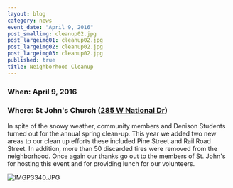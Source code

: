 ```yaml
---
layout: blog
category: news
event_date: "April 9, 2016"
post_smallimg: cleanup02.jpg
post_largeimg01: cleanup02.jpg
post_largeimg02: cleanup02.jpg
post_largeimg03: cleanup02.jpg
published: true
title: Neighborhood Cleanup
---
```




### When: April 9, 2016
### Where: St John's Church ([285 W National Dr](https://www.google.com/maps/place/285+W+National+Dr,+Newark,+OH+43055/@40.044527,-82.406612,17z/data=!3m1!4b1!4m2!3m1!1s0x883817ec02482631:0xb8b269f2a57333d9))

In spite of the snowy weather, community members and Denison Students turned out for the annual spring clean-up.  This year we added two new areas to our clean up efforts these included Pine Street and Rail Road Street.  In addition, more than 50 discarded tires were removed from the neighborhood.  Once again our thanks go out to the members of St. John's for hosting this event and for providing lunch for our volunteers.

![IMGP3340.JPG]({{site.baseurl}}/public/images/IMGP3340.JPG)



